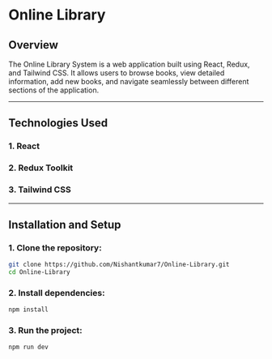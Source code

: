 # Online Library

## Overview
The Online Library System is a web application built using React, Redux, and Tailwind CSS. It allows users to browse books, view detailed information, add new books, and navigate seamlessly between different sections of the application.

---

## Technologies Used

### 1. React
### 2. Redux Toolkit
### 3. Tailwind CSS

---

## Installation and Setup

### 1. Clone the repository:

```bash
git clone https://github.com/Nishantkumar7/Online-Library.git
cd Online-Library
```
### 2. Install dependencies:

```bash
npm install
```

### 3. Run the project:

```bash
npm run dev
```
